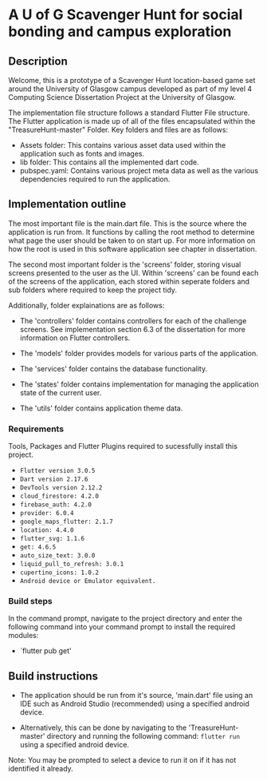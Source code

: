 # A U of G Scavenger Hunt for social bonding and campus exploration

## Description

Welcome, this is a prototype of a Scavenger Hunt location-based game set around the University of Glasgow campus developed as part of my level 4 Computing Science Dissertation Project at the University of Glasgow.

The implementation file structure follows a standard Flutter File structure. The Flutter application is made up of all of the files encapsulated within the "TreasureHunt-master" Folder. Key folders and files are as follows:
- Assets folder: This contains various asset data used within the application such as fonts and images.
- lib folder: This contains all the implemented dart code.
- pubspec.yaml: Contains various project meta data as well as the various dependencies required to run the application.

## Implementation outline

The most important file is the main.dart file. This is the source where the application is run from. It functions by calling the root method to determine what page the user should be taken to on start up. For more information on how the root is used in this software application see chapter in dissertation.

The second most important folder is the 'screens' folder, storing visual screens presented to the user as the UI. Within 'screens' can be found each of the screens of the application, each stored within seperate folders and sub folders where required to keep the project tidy.


Additionally, folder explainations are as follows:
- The 'controllers' folder contains controllers for each of the challenge screens. See implementation section 6.3 of the dissertation for more information on Flutter controllers.

- The 'models' folder provides models for various parts of the application.

- The 'services' folder contains the database functionality.

- The 'states' folder contains implementation for managing the application state of the current user.

- The 'utils' folder contains application theme data.

### Requirements

Tools, Packages and Flutter Plugins required to sucessfully install this project.
- `Flutter version 3.0.5`
- `Dart version 2.17.6`
- `DevTools version 2.12.2` 
- `cloud_firestore: 4.2.0`
-  `firebase_auth: 4.2.0`
-  `provider: 6.0.4`
-  `google_maps_flutter: 2.1.7`
-  `location: 4.4.0`
-  `flutter_svg: 1.1.6`
-  `get: 4.6.5`
-  `auto_size_text: 3.0.0`
-  `liquid_pull_to_refresh: 3.0.1`
- `cupertino_icons: 1.0.2`
- `Android device or Emulator equivalent.`

### Build steps

In the command prompt, navigate to the project directory and enter the following command into your command prompt to install the required modules:
- `flutter pub get'


## Build instructions

- The application should be run from it's source, 'main.dart' file using an IDE such as Android Studio (recommended) using a specified android device. 

- Alternatively, this can be done by navigating to the 'TreasureHunt-master' directory and running the following command: `flutter run` using a specified android device.

Note: You may be prompted to select a device to run it on if it has not identified it already.
